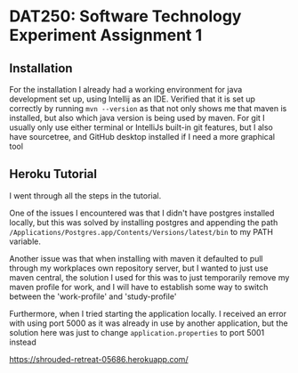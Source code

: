 # DAT250: Software Technology Experiment Assignment 1
## Installation
For the installation I already had a working environment for java development set up, using Intellij as an IDE. 
Verified that it is set up correctly by running ```mvn --version``` as that not only shows me that maven is installed, 
but also which java version is being used by maven. For git I usually only use either terminal or IntelliJs built-in git 
features, but I also have sourcetree, and GitHub desktop installed if I need a more graphical tool 

## Heroku Tutorial
I went through all the steps in the tutorial. 

One of the issues I encountered was that I didn't have postgres installed locally,
but this was solved by installing postgres and appending the path ```/Applications/Postgres.app/Contents/Versions/latest/bin```
to my PATH variable.

Another issue was that when installing with maven it defaulted to pull through my workplaces own repository server, but I wanted
to just use maven central, the solution I used for this was to just temporarily remove my maven profile for work, and I
will have to establish some way to switch between the 'work-profile' and 'study-profile'

Furthermore, when I tried starting the application locally. I received an error with using port 5000 as it was already 
in use by another application, but the solution here was just to change ``application.properties`` to port 5001 instead


https://shrouded-retreat-05686.herokuapp.com/